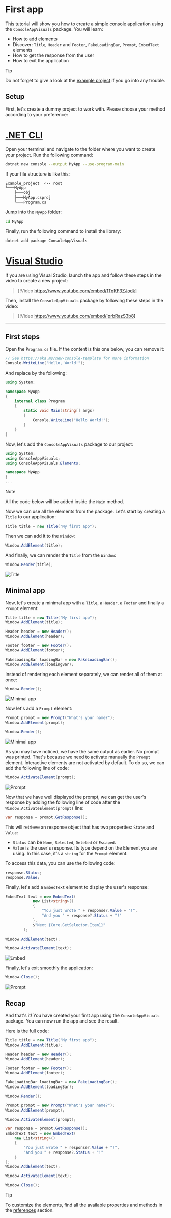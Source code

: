 # First app

This tutorial will show you how to create a simple console application using the `ConsoleAppVisuals` package. You will learn:

- How to add elements
- Discover: `Title`, `Header` and `Footer`, `FakeLoadingBar`, `Prompt`, `EmbedText` elements
- How to get the response from the user
- How to exit the application

> [!TIP]
> Do not forget to give a look at the [example project](https://github.com/MorganKryze/ConsoleAppVisuals/blob/main/example/Program.cs) if you go into any trouble.

## Setup

First, let's create a dummy project to work with. Please choose your method according to your preference:

# [.NET CLI](#tab/cli)

Open your terminal and navigate to the folder where you want to create your project. Run the following command:

```bash
dotnet new console --output MyApp --use-program-main
```

If your file structure is like this:

```bash
Example_project  <-- root
└───MyApp
    ├───obj
    ├───MyApp.csproj
    └───Program.cs
```

Jump into the `MyApp` folder:

```bash
cd MyApp
```

Finally, run the following command to install the library:

```bash
dotnet add package ConsoleAppVisuals
```

# [Visual Studio](#tab/vs)

If you are using Visual Studio, launch the app and follow these steps in the video to create a new project:

> [!Video https://www.youtube.com/embed/1TqKF3ZJodk]

Then, install the `ConsoleAppVisuals` package by following these steps in the video:

> [!Video https://www.youtube.com/embed/IprbRazS3b8]

---

## First steps

Open the `Program.cs` file. If the content is this one below, you can remove it:

```csharp
// See https://aka.ms/new-console-template for more information
Console.WriteLine("Hello, World!");
```

And replace by the following:

```csharp
using System;

namespace MyApp
{
    internal class Program
    {
        static void Main(string[] args)
        {
            Console.WriteLine("Hello World!");
        }
    }
}
```

Now, let's add the `ConsoleAppVisuals` package to our project:

```csharp
using System;
using ConsoleAppVisuals;
using ConsoleAppVisuals.Elements;

namespace MyApp
{
...
```

> [!NOTE]
> All the code below will be added inside the `Main` method.

Now we can use all the elements from the package. Let's start by creating a `Title` to our application:

```csharp
Title title = new Title("My first app");
```

Then we can add it to the `Window`:

```csharp
Window.AddElement(title);
```

And finally, we can render the `Title` from the `Window`:

```csharp
Window.Render(title);
```

![Title](../assets/img/jpg/first_app/title.jpg)

## Minimal app

Now, let's create a minimal app with a `Title`, a `Header`, a `Footer` and finally a `Prompt` element:

```csharp
Title title = new Title("My first app");
Window.AddElement(title);

Header header = new Header();
Window.AddElement(header);

Footer footer = new Footer();
Window.AddElement(footer);

FakeLoadingBar loadingBar = new FakeLoadingBar();
Window.AddElement(loadingBar);
```

Instead of rendering each element separately, we can render all of them at once:

```csharp
Window.Render();
```

![Minimal app](../assets/vid/gif/first_app/loading_bar.gif)

Now let's add a `Prompt` element:

```csharp
Prompt prompt = new Prompt("What's your name?");
Window.AddElement(prompt);

Window.Render();
```

![Minimal app](../assets/vid/gif/first_app/loading_bar.gif)

As you may have noticed, we have the same output as earlier. No prompt was printed. That's because we need to activate manually the `Prompt` element. Interactive elements are not activated by default. To do so, we can add the following line of code:

```csharp
Window.ActivateElement(prompt);
```

![Prompt](../assets/vid/gif/first_app/prompt.gif)

Now that we have well displayed the prompt, we can get the user's response by adding the following line of code after the `Window.ActivateElement(prompt)` line:

```csharp
var response = prompt.GetResponse();
```

This will retrieve an response object that has two properties: `State` and `Value`:

- `Status` can be `None`, `Selected`, `Deleted` or `Escaped`.
- `Value` is the user's response. Its type depend on the Element you are using. In this case, it's a `string` for the `Prompt` element.

To access this data, you can use the following code:

```csharp
response.Status;
response.Value;
```

Finally, let's add a `EmbedText` element to display the user's response:

```csharp
EmbedText text = new EmbedText(
            new List<string>()
            {
                "You just wrote " + response?.Value + "!",
                "And you " + response?.Status + "!"
            },
            $"Next {Core.GetSelector.Item1}"
        );

Window.AddElement(text);

Window.ActivateElement(text);
```

![Embed](../assets/vid/gif/first_app/embed.gif)

Finally, let's exit smoothly the application:

```csharp
Window.Close();
```

![Prompt](../assets/vid/gif/first_app/close.gif)

## Recap

And that's it! You have created your first app using the `ConsoleAppVisuals` package. You can now run the app and see the result.

Here is the full code:

```csharp
Title title = new Title("My first app");
Window.AddElement(title);

Header header = new Header();
Window.AddElement(header);

Footer footer = new Footer();
Window.AddElement(footer);

FakeLoadingBar loadingBar = new FakeLoadingBar();
Window.AddElement(loadingBar);

Window.Render();

Prompt prompt = new Prompt("What's your name?");
Window.AddElement(prompt);

Window.ActivateElement(prompt);

var response = prompt.GetResponse();
EmbedText text = new EmbedText(
    new List<string>()
    {
        "You just wrote " + response?.Value + "!",
        "And you " + response?.Status + "!"
    }
);
Window.AddElement(text);

Window.ActivateElement(text);

Window.Close();
```

> [!TIP]
> To customize the elements, find all the available properties and methods in the [references](/ConsoleAppVisuals/references/index.html) section.
